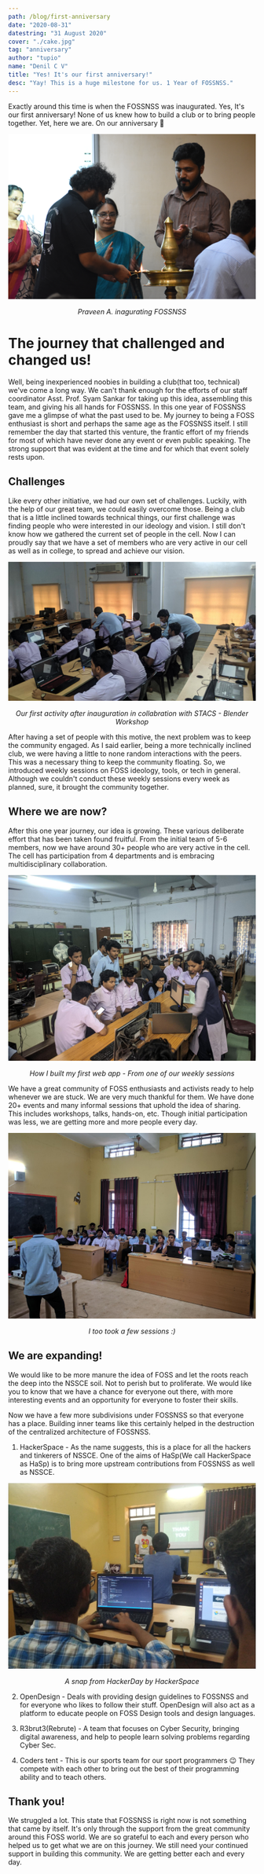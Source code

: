 ```yaml
---
path: /blog/first-anniversary
date: "2020-08-31"
datestring: "31 August 2020"
cover: "./cake.jpg"
tag: "anniversary"
author: "tupio"
name: "Denil C V"
title: "Yes! It's our first anniversary!"
desc: "Yay! This is a huge milestone for us. 1 Year of FOSSNSS."
---
```






Exactly around this time is when the FOSSNSS was inaugurated. 
Yes, It's our first anniversary! None of us knew how to build a club or to bring people together. Yet, here we are. On our anniversary 🎉

![Inauguration of FOSSNSS](./light.jpg)
<p style="text-align: center"><em>Praveen A. inagurating FOSSNSS</em></p>

# The journey that challenged and changed us!
Well, being inexperienced noobies in building a club(that too, technical)
we've come a long way. We can't thank enough for the efforts of our staff coordinator Asst. Prof. Syam Sankar for taking up this idea, assembling this team, and giving his all hands for FOSSNSS. 
In this one year of FOSSNSS gave me a glimpse of what the past used to be. My journey to being a FOSS enthusiast is short and perhaps the same age as the FOSSNSS itself. I still remember the day that started this venture, the frantic effort of my friends for most of which have never done any event or even public speaking. The strong support that was evident at the time and for which that event solely rests upon. 

## Challenges 
Like every other initiative, we had our own set of challenges. Luckily, with the help of our great team, we could easily overcome those. 
Being a club that is a little inclined towards technical things, our first challenge was finding people who were interested in our ideology and vision. I still don't know how we gathered the current set of people in the cell. Now I can proudly say that we have a set of members who are very active in our cell as well as in college, to spread and achieve our vision.

![Blender Workshop by FOSS Cell](./blender_workshop.jpg)
<p style="text-align: center"><em>Our first activity after inauguration in collabration with STACS - Blender Workshop</em></p>

After having a set of people with this motive, the next problem was to keep the community engaged. As I said earlier, being a more technically inclined club, we were having a little to none random interactions with the peers. This was a necessary thing to keep the community floating. So, we introduced weekly sessions on FOSS ideology, tools, or tech in general. Although we couldn't conduct these weekly sessions every week as planned, sure, it brought the community together. 


## Where we are now?
After this one year journey, our idea is growing. These various deliberate effort that has been taken found fruitful. From the initial team of 5-6 members, now we have around 30+ people who are very active in the cell. The cell has participation from 4 departments and is embracing multidisciplinary collaboration. 

![A session by Bhadra on how she built her first web app](./how_i_built_my_first_web_app.jpg)
<p style="text-align: center"><em>How I built my first web app - From one of our weekly sessions</em></p>

We have a great community of FOSS enthusiasts and activists ready to help whenever we are stuck. We are very much thankful for them. We have done 20+ events and many informal sessions that uphold the idea of sharing. This includes workshops, talks, hands-on, etc. Though initial participation was less, we are getting more and more people every day.

![Another weekly session by me](./weekly_session_denil.jpg)
<p style="text-align: center"><em>I too took a few sessions :) </em></p>


## We are expanding!
We would like to be more manure the idea of FOSS and let the roots reach the deep into the NSSCE soil. Not to perish but to proliferate. We would like you to know that we have a chance for everyone out there, with more interesting events and an opportunity for everyone to foster their skills. 



Now we have a few more subdivisions under FOSSNSS so that everyone has a place. Building inner teams like this certainly helped in the destruction of the centralized architecture of FOSSNSS.

1. HackerSpace - As the name suggests, this is a place for all the hackers and tinkerers of NSSCE. One of the aims of HaSp(We call HackerSpace as HaSp) is to bring more upstream contributions from FOSSNSS as well as NSSCE.

![HackerDay by HackerSpace](./hackerday_hasp.jpg)
<p style="text-align: center"><em>A snap from HackerDay by HackerSpace </em></p>

2. OpenDesign - Deals with providing design guidelines to FOSSNSS and for everyone who likes to follow their stuff. OpenDesign will also act as a platform to educate people on FOSS Design tools and design languages. 

3. R3brut3(Rebrute) - A team that focuses on Cyber Security, bringing digital awareness, and help to people learn solving problems regarding Cyber Sec.

4. Coders tent - This is our sports team for our sport programmers 😉 They compete with each other to bring out the best of their programming ability and to teach others.


## Thank you!
We struggled a lot. This state that FOSSNSS is right now is not something that came by itself. It's only through the support from the great community around this FOSS world. We are so grateful to each and every person who helped us to get what we are on this journey. 
We still need your continued support in building this community. We are getting better each and every day.